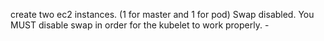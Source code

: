 create two ec2 instances. (1 for master and 1 for pod)
Swap disabled. You MUST disable swap in order for the kubelet to work properly. - 
